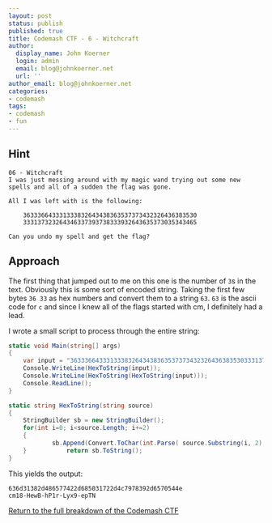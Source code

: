 ```yaml
---
layout: post
status: publish
published: true
title: Codemash CTF - 6 - Witchcraft
author:
  display_name: John Koerner
  login: admin
  email: blog@johnkoerner.net
  url: ''
author_email: blog@johnkoerner.net
categories:
- codemash
tags:
- codemash
- fun
---
```


Hint
---
```
06 - Witchcraft
I was just messing around with my magic wand trying out some new spells and all of a sudden the flag was gone.

All I was left with is the following:

    363336643331333832643438363537373432326436383530
    333137323264346337393738333932643635373035343465

Can you undo my spell and get the flag?
```

Approach
---
The first thing that jumped out to me on this one is the number of `3`s in the text. Obviously this is some sort of encoded string. Taking the first few bytes `36 33` as hex numbers and convert them to a string `63`. `63` is the ascii code for `c` and since I knew all of the flags started with cm, I definitely had a lead.  

I wrote a small script to process through the entire string:

``` csharp
static void Main(string[] args)
{
    var input = "363336643331333832643438363537373432326436383530333137323264346337393738333932643635373035343465";
    Console.WriteLine(HexToString(input));
    Console.WriteLine(HexToString(HexToString(input)));
    Console.ReadLine();
}

static string HexToString(string source)
{
    StringBuilder sb = new StringBuilder();
    for(int i=0; i<source.Length; i+=2)
    {
            sb.Append(Convert.ToChar(int.Parse( source.Substring(i, 2), System.Globalization.NumberStyles.HexNumber)));
    }           return sb.ToString();
}
```

This yields the output:

```
636d31382d486577422d685031722d4c7978392d6570544e
cm18-HewB-hP1r-Lyx9-epTN
```

[Return to the full breakdown of the Codemash CTF](/codemash/codemash-ctf-breakdown/)
